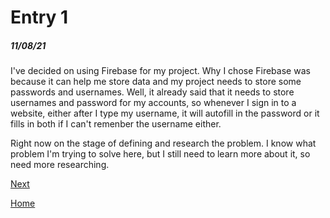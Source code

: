 # Entry 1
##### 11/08/21

  I've decided on using Firebase for my project. Why I chose Firebase was because it can help me store data and my project needs to store some passwords and usernames. Well, it already said that it needs to store usernames and password for my accounts, so whenever I sign in to a website, either after I type my username, it will autofill in the password or it fills in both if I can't remenber the username either.
  
  Right now on the stage of defining and research the problem. I know what problem I'm trying to solve here, but I still need to learn more about it, so need more researching.

[Next](entry02.md)

[Home](../README.md)
